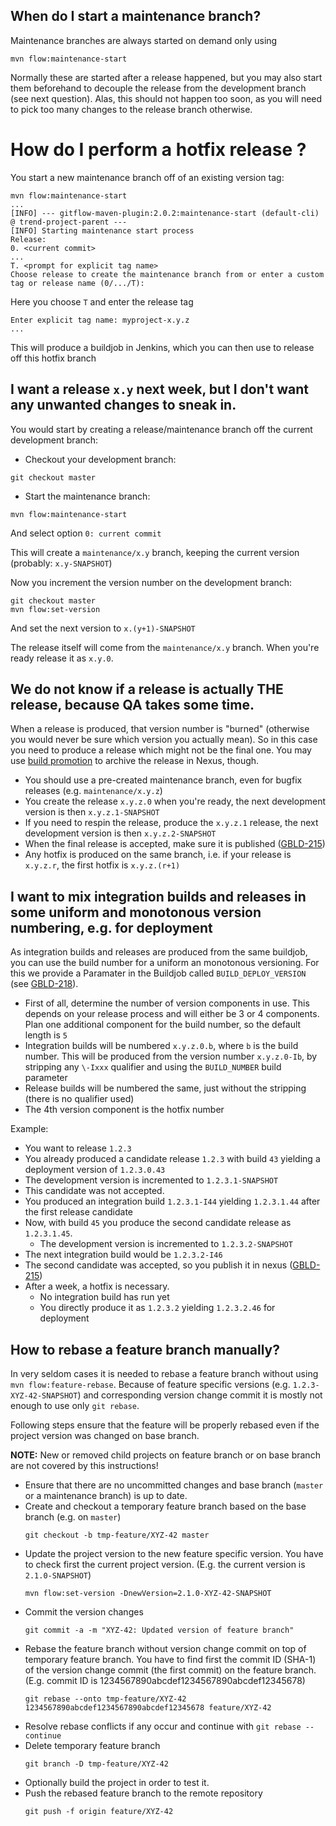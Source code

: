 When do I start a maintenance branch?
-------------------------------------

Maintenance branches are always started on demand only using

```
mvn flow:maintenance-start
```

Normally these are started after a release happened, but you may also start them beforehand to decouple the release from the development branch (see next question). Alas, this should not happen too soon, as you will need to pick too many changes to the release branch otherwise.


# How do I perform a hotfix release ?

You start a new maintenance branch off of an existing version tag:

```
mvn flow:maintenance-start
...
[INFO] --- gitflow-maven-plugin:2.0.2:maintenance-start (default-cli) @ trend-project-parent ---
[INFO] Starting maintenance start process
Release:
0. <current commit>
...
T. <prompt for explicit tag name>
Choose release to create the maintenance branch from or enter a custom tag or release name (0/.../T):
```
Here you choose `T` and enter the release tag
```
Enter explicit tag name: myproject-x.y.z
...
```

This will produce a buildjob in Jenkins, which you can then use to release off this hotfix branch


I want a release `x.y` next week, but I don't want any unwanted changes to sneak in.
------------------------------------------------------------------------------------

You would start by creating a release/maintenance branch off the current development branch:
* Checkout your development branch:

```
git checkout master
```

* Start the maintenance branch:

```
mvn flow:maintenance-start
```

And select option `0: current commit`

This will create a `maintenance/x.y` branch, keeping the current version (probably: `x.y-SNAPSHOT`)

Now you increment the version number on the development branch:

```
git checkout master
mvn flow:set-version
```

And set the next version to `x.(y+1)-SNAPSHOT`

The release itself will come from the `maintenance/x.y` branch. When you're ready release it as `x.y.0`.

We do not know if a release is actually THE release, because QA takes some time.
--------------------------------------------------------------------------------

When a release is produced, that version number is "burned" (otherwise you would never be sure which version you actually mean). So in this case you need to produce a release which might not be the final one. You may use [build promotion](https://jira.gebit.de/browse/GBLD-215) to archive the release in Nexus, though.

* You should use a pre-created maintenance branch, even for bugfix releases (e.g. `maintenance/x.y.z`)
* You create the release `x.y.z.0` when you're ready, the next development version is then `x.y.z.1-SNAPSHOT`
* If you need to respin the release, produce the `x.y.z.1` release, the next development version is then `x.y.z.2-SNAPSHOT`
* When the final release is accepted, make sure it is published ([GBLD-215](https://jira.gebit.de/browse/GBLD-215))
* Any hotfix is produced on the same branch, i.e. if your release is `x.y.z.r`, the first hotfix is `x.y.z.(r+1)`

I want to mix integration builds and releases in some uniform and monotonous version numbering, e.g. for deployment
-------------------------------------------------------------------------------------------------------------------

As integration builds and releases are produced from the same buildjob, you can use the build number for a uniform an monotonous versioning. For this we provide a Paramater in the Buildjob called `BUILD_DEPLOY_VERSION` (see [GBLD-218](https://jira.gebit.de/browse/GBLD-218)).

* First of all, determine the number of version components in use. This depends on your release process and will either be 3 or 4 components. Plan one additional component for the build number, so the default length is `5`
* Integration builds will be numbered `x.y.z.0.b`, where `b` is the build number. This will be produced from the version number `x.y.z.0-Ib`, by stripping any `\-Ixxx` qualifier and using the `BUILD_NUMBER` build parameter
* Release builds will be numbered the same, just without the stripping (there is no qualifier used)
* The 4th version component is the hotfix number

Example:

* You want to release `1.2.3`
* You already produced a candidate release `1.2.3` with build `43` yielding a deployment version of `1.2.3.0.43`
* The development version is incremented to `1.2.3.1-SNAPSHOT`
* This candidate was not accepted.
* You produced an integration build `1.2.3.1-I44` yielding `1.2.3.1.44` after the first release candidate
* Now, with build `45` you produce the second candidate release as `1.2.3.1.45`.
	* The development version is incremented to `1.2.3.2-SNAPSHOT`
* The next integration build would be `1.2.3.2-I46`
* The second candidate was accepted, so you publish it in nexus ([GBLD-215](https://jira.gebit.de/browse/GBLD-215))
* After a week, a hotfix is necessary.
	* No integration build has run yet
	* You directly produce it as `1.2.3.2` yielding `1.2.3.2.46` for deployment

How to rebase a feature branch manually?
----------------------------------------

In very seldom cases it is needed to rebase a feature branch without using `mvn flow:feature-rebase`. Because of feature specific versions (e.g. `1.2.3-XYZ-42-SNAPSHOT`) and corresponding version change commit it is mostly not enough to use only `git rebase`.

Following steps ensure that the feature will be properly rebased even if the project version was changed on base branch.

**NOTE:** New or removed child projects on feature branch or on base branch are not covered by this instructions!

* Ensure that there are no uncommitted changes and base branch (`master` or a maintenance branch) is up to date.
* Create and checkout a temporary feature branch based on the base branch (e.g. on `master`)
	```
	git checkout -b tmp-feature/XYZ-42 master
	```
* Update the project version to the new feature specific version. You have to check first the current project version. (E.g. the current version is `2.1.0-SNAPSHOT`)
	```
	mvn flow:set-version -DnewVersion=2.1.0-XYZ-42-SNAPSHOT
	```
* Commit the version changes
	```
	git commit -a -m "XYZ-42: Updated version of feature branch"
	```
* Rebase the feature branch without version change commit on top of temporary feature branch. You have to find first the commit ID (SHA-1) of the version change commit (the first commit) on the feature branch. (E.g. commit ID is 1234567890abcdef1234567890abcdef12345678)
	```
	git rebase --onto tmp-feature/XYZ-42 1234567890abcdef1234567890abcdef12345678 feature/XYZ-42
	```
* Resolve rebase conflicts if any occur and continue with `git rebase --continue`
* Delete temporary feature branch
	```
	git branch -D tmp-feature/XYZ-42
	```
* Optionally build the project in order to test it.
* Push the rebased feature branch to the remote repository
	```
	git push -f origin feature/XYZ-42
	```